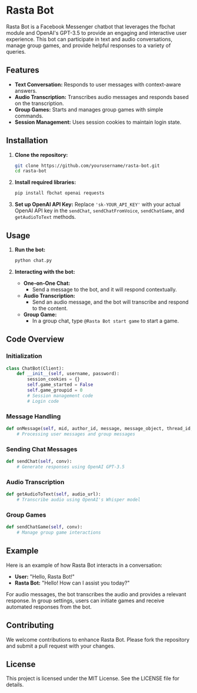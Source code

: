 # Rasta Bot

Rasta Bot is a Facebook Messenger chatbot that leverages the fbchat module and OpenAI's GPT-3.5 to provide an engaging and interactive user experience. This bot can participate in text and audio conversations, manage group games, and provide helpful responses to a variety of queries.

## Features

- **Text Conversation:** Responds to user messages with context-aware answers.
- **Audio Transcription:** Transcribes audio messages and responds based on the transcription.
- **Group Games:** Starts and manages group games with simple commands.
- **Session Management:** Uses session cookies to maintain login state.

## Installation

1. **Clone the repository:**
    ```sh
    git clone https://github.com/yourusername/rasta-bot.git
    cd rasta-bot
    ```

2. **Install required libraries:**
    ```sh
    pip install fbchat openai requests
    ```

3. **Set up OpenAI API Key:**
    Replace `'sk-YOUR_API_KEY'` with your actual OpenAI API key in the `sendChat`, `sendChatFromVoice`, `sendChatGame`, and `getAudioToText` methods.

## Usage

1. **Run the bot:**
    ```sh
    python chat.py
    ```

2. **Interacting with the bot:**
    - **One-on-One Chat:**
        - Send a message to the bot, and it will respond contextually.
    - **Audio Transcription:**
        - Send an audio message, and the bot will transcribe and respond to the content.
    - **Group Game:**
        - In a group chat, type `@Rasta Bot start game` to start a game.

## Code Overview

### Initialization

```python
class ChatBot(Client):
    def __init__(self, username, password):
        session_cookies = {}
        self.game_started = False
        self.game_groupid = 0
        # Session management code
        # Login code
```

### Message Handling

```python
def onMessage(self, mid, author_id, message, message_object, thread_id, thread_type, ts, metadata, msg):
    # Processing user messages and group messages
```

### Sending Chat Messages

```python
def sendChat(self, conv):
    # Generate responses using OpenAI GPT-3.5
```

### Audio Transcription

```python
def getAudioToText(self, audio_url):
    # Transcribe audio using OpenAI's Whisper model
```

### Group Games

```python
def sendChatGame(self, conv):
    # Manage group game interactions
```

## Example

Here is an example of how Rasta Bot interacts in a conversation:

- **User:** "Hello, Rasta Bot!"
- **Rasta Bot:** "Hello! How can I assist you today?"

For audio messages, the bot transcribes the audio and provides a relevant response. In group settings, users can initiate games and receive automated responses from the bot.

## Contributing

We welcome contributions to enhance Rasta Bot. Please fork the repository and submit a pull request with your changes.

## License

This project is licensed under the MIT License. See the LICENSE file for details.
